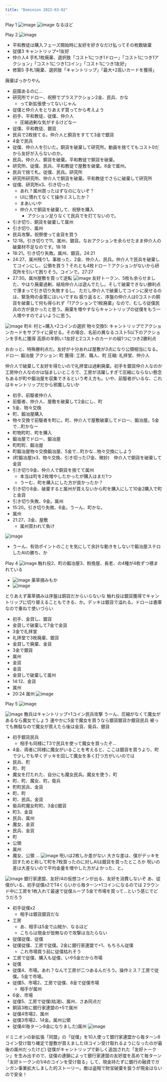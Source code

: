 ```yaml
---
title: "Dominion 2022-03-02"
---
```


Play 1
![image](https://gyazo.com/f07efc5a69b08c15b9b1fa11cd659126/thumb/1000)
![image](https://gyazo.com/ca2e74eb2e4854d46dbec9a0c21f8343/thumb/1000)
なるほど

Play 2
![image](https://gyazo.com/c3a730071a32891e141f19e1f7ea8070/thumb/1000)
- 平和教徒は購入フェーズ開始時に友好を好きなだけ払ってその枚数破棄
- 従僕3 キャントリップ+1友好
- 仲介人4 手札1枚廃棄、選択肢「コスト1につき1ドロー」「コスト1につき1アクション」「コスト1につき1コイン」「コスト1につき1友好」
- 修築5 手札1廃棄、選択肢「キャントリップ」「最大+2高いカードを獲得」

廃棄ばっかりやん
- 庭園あるのに…
- 研究所でドロー、祝祭でプラスアクション2金、民兵、かな
    - って新拡張使ってないじゃん
- 従僕と仲介人をとりあえず買ってから考えよう
- 初手、平和教徒、従僕、仲介人
    - 圧縮過剰な気がするけどなー
- 従僕、平和教徒、銀貨
- 民兵で2枚捨てる。仲介人と銅貨をすてて3金で銀貨
- 4金で民兵
- 従僕、仲介人を引いた。銅貨を破棄して研究所。動画を捨ててもコスト0だから友好が入らないのか。
- 民兵。仲介人、銅貨を破棄。平和教徒で銅貨を破棄。
- 研究所、従僕、民兵、平和教徒で屋敷を破棄。8金で属州。
- 民兵で捨て札。従僕、民兵。研究所
- 研究所研究所、仲介人で銅貨を破棄。平和教徒でさらに破棄して研究所
- 従僕、研究所x3、引き切った
    - あれ？属州買ったはずなのにないぞ？
    - UIに慣れてなくて操作ミスしたか？
    - まあいいや
    - 仲介人で銅貨を破棄して、祝祭を購入
        - アクション足りなくて民兵でを打てないので。
- 引き切り、銅貨を破棄して属州
- 引き切り、属州
- 民兵攻撃。祝祭使って金貨を買う
- 12:18。引き切りで11、属州、銀貨。なおアクションを余らせたまま仲介人の破棄材不足なのです。18:18
- 18:21。引き切り失敗。属州、銀貨。24:21
- 24:27、属州残り1。事故った、2金、仲介人、民兵。仲介人で民兵を破棄してコインにし、公領を買う？それとも4枚ドロー？アクションがないから研究所を引いて困りそう。コインで。27:27
- 27:30。属州屋敷を買って逆転
![image](https://gyazo.com/6931aaf1473027f3072f91a45746be9c/thumb/1000)
友好トークン、5枚も余らせました、やはり廃棄過剰、結局仲介人は遊んでたし。そして破棄できない勝利点で薄まって引き切り失敗するし。
ただし仲介人で破棄してコインに戻せるのは、緊急時の金策にはいいですね
振り返ると、序盤の仲介人は0コストの銅貨を破棄して何も得られず「1アクションで1枚廃棄」なので、むしろ従僕民兵の方が良かったと思う。廃棄を増やすならキャントリップの従僕をもう一人増やすのでよいように思う。

![image](https://gyazo.com/595a14e2092c881b006a61176d5ae95f/thumb/1000)
町4: 村と+購入+2コインの選択
物々交換5: キャントリップでアクションカードをサプライに戻せる。その場合、名前の異なるコスト5以下のアクションを手札に獲得
高原の羊飼い:1友好と2コストのカードの組1つにつき2勝利点

おおっと、特殊勝利点だ。友好が十分あれば屋敷が3点になり公領相当になる。
ドロー: 鍛冶屋
アクション: 町
獲得: 工房、職人、町
圧縮: 礼拝堂、仲介人

仲介人で破棄して友好を得たいので礼拝堂は過剰廃棄。初手を銀貨仲介人なのか工房仲介人なのかは悩ましいところで、工房が活躍しすぎて圧縮にならない懸念もあるが町や鍛冶屋を収集できるという考え方も。いや、前駆者がいるな、これはキャントリップだから邪魔しないか
- 初手、前駆者仲介人
- 前駆者、仲介人、屋敷を破棄して2金にし、町
- 5金、物々交換
- 町、鍛冶屋購入
- 物々交換で前駆者を町に。町、仲介人で屋敷破棄してドロー、鍛冶屋。5金で…町かなー
- 町物町町、町を購入
- 鍛冶屋でドロー、鍛冶屋
- 町町町、鍛冶屋
- 町鍛冶屋物々交換鍛冶屋、5金で…町かな…物々交換にしよう
- (町鍛冶屋)x3、物々交換、引き切った(7金、微妙)　仲介人で銅貨を破棄して金貨
- 引き切り9金、仲介人で銅貨を捨てて属州
    - 本当は町を2枚増やしたかったが購入はまだ1つ
    - うーむ、町を購入にした方が良かったか？
- 引き切り8金、破棄すると属州が買えないから町を購入にして10金2購入で町と金貨
- 引き切り失敗、9金。属州
- 15:20。引き切り失敗、6金。うーん、町かな。
- 属州
- 21:27、3金、屋敷
    - 属州買われて負け

![image](https://gyazo.com/a5bbf45de5888c5b8364ac9f79148c3f/thumb/1000)
- うーん、有効ポイントのことを気にして余計な動きをしないで鍛冶屋ステロしたAIの勝ち、か

Play 4
![image](https://gyazo.com/7bf44124d984970d008f883325cf16db/thumb/1000)
触れ役2、町の鍛冶屋3、粉挽屋、長老、の4種が4枚ずつ積まれている
- ![image](https://gyazo.com/25dce066468e4861acce891c34c87ae7/thumb/1000)
薬草摘みもか
- ![image](https://gyazo.com/604d49e31953abfbefad44ab38701a74/thumb/1000)

とりあえず薬草摘みは序盤は銅貨だからいらないな
触れ役は銀貨獲得でキャントリップに切り替えることもできる、か。デッキは銀貨で溢れる。ドローは書庫なので重ねて使いづらい
- 初手、金貸し、銀貨
- 金貸しで破棄して7金で金貨
- 3金で礼拝堂
- 礼拝堂で3枚廃棄、銀貨
- 金貸しで廃棄、金貨
- 3金で銀貨
- 属州
- 金貨
- 金貨
- 金貸しで破棄して属州
- 14:12、金貨
- 属州
- 20:24 属州
![image](https://gyazo.com/bc206cbf931d215d364d0bf8d9861a2c/thumb/1000)

Play 5
![image](https://gyazo.com/7d5c7e42aacd6e3a50f957102626ca5b/thumb/1000)

![image](https://gyazo.com/7131cda24f52d4a3d44efc85eccb63ac/thumb/1000)
散兵はキャントリップ+1コイン民兵攻撃
うーん、圧縮がなくて魔女があるなら魔女でしょう
速やかに5金で魔女を買うなら銀貨銀貨か銀貨民兵
被っても無駄なので魔女が買えたら後は金貨、衛兵、銀貨
- 初手銀貨民兵
    - 相手も同様にT3で民兵を使って魔女を買ったぞ…
- 4金、両者に同様に魔女がいることを考えると、ここは銀貨を買うより、町で少しでも早くデッキを回して魔女を多く打つ方がいいのでは
- 民兵、町
- 町、町
- 魔女を打たれた、自分にも魔女民兵。魔女を使う、町
- 町、町、魔女、町。衛兵
- 町町民兵、金貨
- 町、町
- 町、民兵。金貨
- 衛兵町魔女町町、3金()銀貨
- 町3、金貨
- 民兵、属州
- 魔女、金貨
- 民兵、金貨
- 町
- 公領
- 属州
- 魔女、公領
…
![image](https://gyazo.com/8491fd0bd5df5bcd8736e2adc273eb8d/thumb/1000)
呪いは2枚しか差がない
大きな差は、僕がデッキを回すためと称して町を7枚買ったのに対しAIは銀貨を買ったところか
呪いの差は大差ないので平均金量を増やした方がよかった、と。

![image](https://gyazo.com/8dd1ad6e29fcf307f95ac251e60024df/thumb/1000)
銀行家連盟、友好/4の仮想コインが出る、友好を消費しないぞ
あ、従僕がいる、初手従僕x2でT4くらいから毎ターン+1コインになるのでは
2ラウンド中に工房を1枚入れて最速で従僕ループ
5金で市場を買って…という感じでどうだろう
- 初手従僕x2
    - 相手は銀貨銀貨だな
- 工房
    - あ、相手は5金で山賊か、なるほど
    - こちらは現金が皆無なので攻撃は当たらない
- 従僕従僕、従僕
- 従僕従僕、工房で従僕。2金に銀行家連盟で+1、もちろん従僕
    - これ市場買う前に従僕枯れそう
- 工房で従僕、購入も従僕、いや5金だから市場
- 従僕
- 従僕4、市場。あれ？なんで工房が二つあるんだろう。操作ミス？工房で従僕。5金で市場。
- 従僕5、市場2、工房で従僕、8金で従僕市場
    - 相手が属州
- 6金、市場
- 従僕5、工房で従僕(枯渇)、属州、さあ同点だ
- 銅貨3枚に銀行家連盟の+5で属州
- 従僕4市場2、属州
- 従僕3市場2、14金。属州公領
- 従僕4(毎ターン8金になりました)属州
![image](https://gyazo.com/a41f5c4851dc450691c07e7d2bdccd33/thumb/1000)

ドミニオンの新拡張「同盟」の「従僕」を10人使って銀行家連盟から毎ターン8コイン受け取り確定で屋敷が買えました(8コイン受け取れるようになったのが最後の属州だったけど)
従僕がキャントリップで新しく追加された「友好トークン」を生み出すので、従僕の連鎖によって銀行家連盟の友好度を高めて毎ターン「友好トークンの1/4のコインを受け取る」して、現金持たずに銀行の融資でガンガン事業拡大しました的ストーリー。敵は盗賊で財宝破棄を狙うが現金はないので安全！
